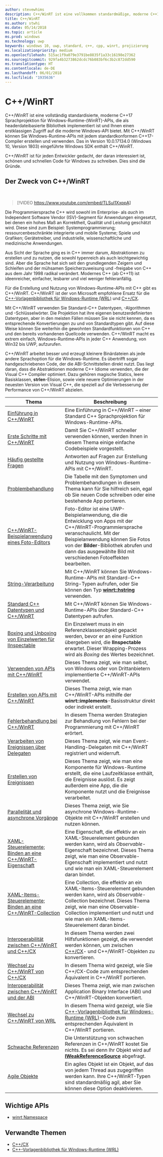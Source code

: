 ```yaml
---
author: stevewhims
description: C++/WinRT ist eine vollkommen standardmäßige, moderne C++17-Programmiersprache für Windows-Runtime-APIs (WinRT), die als headerdateibasierte Bibliothek implementiert sind.
title: C++/WinRT
ms.author: stwhi
ms.date: 05/14/2018
ms.topic: article
ms.prod: windows
ms.technology: uwp
keywords: windows 10, uwp, standard, c++, cpp, winrt, projizierung
ms.localizationpriority: medium
ms.openlocfilehash: 515ac1f9a079e3791be8835f1a33c16198e27362
ms.sourcegitcommit: 929fa4b3273862dcdc76b083bf6c3b2c872dd590
ms.translationtype: HT
ms.contentlocale: de-DE
ms.lasthandoff: 06/01/2018
ms.locfileid: "1935636"
---
```

# [<a name="cwinrt"></a>C++/WinRT](/windows/uwp/cpp-and-winrt-apis/intro-to-using-cpp-with-winrt)
C++/WinRT ist eine vollständig standardisierte, moderne C++17 Sprachprojektion für Windows-Runtime-(WinRT)-APIs, die als headerdateibasierte Bibliothek implementiert ist und Ihnen einen erstklassigen Zugriff auf die moderne Windows-API bietet. Mit C++/WinRT können Sie Windows-Runtime-APIs mit jedem standardkonformen C++17-Compiler erstellen und verwenden. Das in Version 10.0.17134.0 (Windows 10, Version 1803) eingeführte Windows SDK enthält C++/WinRT.

C++/WinRT ist für jeden Entwickler gedacht, der daran interessiert ist, schönen und schnellen Code für Windows zu schreiben. Dies sind die Gründe.

## <a name="the-case-for-cwinrt"></a>Der Zweck von C++/WinRT
&nbsp;
> [!VIDEO https://www.youtube.com/embed/TLSul1XxppA]

Die Programmiersprache C++ wird sowohl im Enterprise- als *auch* im Independent Software Vendor (ISV)-Segment für Anwendungen eingesetzt, bei denen ein hohes Maß an Korrektheit, Qualität und Leistung geschätzt wird. Diese sind zum Beispiel: Systemprogrammierung; ressourcenbeschränkte integrierte und mobile Systeme; Spiele und Grafiken; Gerätetreiber, und industrielle, wissenschaftliche und medizinische Anwendungen.

Aus Sicht der Sprache ging es in C++ immer darum, Abstraktionen zu erstellen und zu nutzen, die sowohl typenreich als auch leichtgewichtig sind. Aber die Sprache hat sich seit den grundlegenden Zeigern und Schleifen und der mühsamen Speicherzuweisung und -freigabe von C++ aus dem Jahr 1998 radikal verändert. Modernes C++ (ab C++11) ist ideenreicher, einfacher, lesbarer und viel weniger fehleranfällig.

Für die Erstellung und Nutzung von Windows-Runtime-APIs mit C++ gibt es C++/WinRT. C++/WinRT ist der von Microsoft empfohlene Ersatz für die [C++-Vorlagenbibliothek für Windows-Runtime (WRL)](/cpp/windows/windows-runtime-cpp-template-library-wrl?branch=live) und [C++/CX](/cpp/cppcx/visual-c-language-reference-c-cx?branch=live).

Mit C++/WinRT verwenden Sie Standard-C++ Datentypen, -Algorithmen und -Schlüsselwörter. Die Projektion hat ihre eigenen benutzerdefinierten Datentypen, aber in den meisten Fällen müssen Sie sie nicht kennen, da es entsprechende Konvertierungen zu und von Standardtypen gibt. Auf diese Weise können Sie weiterhin die gewohnten Standardfunktionen von C++ und den bereits vorhandenen Quellcode verwenden. C++/WinRT macht es extrem einfach, Windows-Runtime-APIs in jeder C++ Anwendung, von Win32 bis UWP, aufzurufen.

C++/WinRT arbeitet besser und erzeugt kleinere Binärdateien als jede andere Sprachoption für die Windows-Runtime. Es übertrifft sogar handgeschriebenen Code, der die ABI-Schnittstellen direkt nutzt. Das liegt daran, dass die Abstraktionen moderne C++ Idiome verwenden, die der Visual C++ Compiler optimiert. Dazu gehören magische Statics, leere Basisklassen, **strlen**-Elision, sowie viele neuere Optimierungen in der neuesten Version von Visual C++, die speziell auf die Verbesserung der Performance von C++/WinRT abzielen.

| Thema | Beschreibung |
| - | - |
| [Einführung in C++/WinRT](intro-to-using-cpp-with-winrt.md) | Eine Einführung in C++/WinRT – einer Standard C++ Sprachprojektion für Windows-Runtime-APIs. |
| [Erste Schritte mit C++/WinRT](get-started.md) | Damit Sie C++/WinRT schneller verwenden können, werden Ihnen in diesem Thema einige einfache Codebeispiele vorgestellt. |
| [Häufig gestellte Fragen](faq.md) | Antworten auf Fragen zur Erstellung und Nutzung von Windows-Runtime-APIs mit C++/WinRT. |
| [Problembehandlung](troubleshooting.md) | Die Tabelle mit den Symptomen und Problembehandlungen in diesem Thema kann für Sie hilfreich sein, egal ob Sie neuen Code schreiben oder eine bestehende App portieren. |
| [C++/WinRT-Beispielanwendung eines Foto-Editors](photo-editor-sample.md) | Foto-Editor ist eine UWP-Beispielanwendung, die die Entwicklung von Apps mit der C++/WinRT-Programmiersprache veranschaulicht. Mit der Beispielanwendung können Sie Fotos von der **Bilder**-Bibliothek abrufen und dann das ausgewählte Bild mit verschiedenen Fotoeffekten bearbeiten. | 
| [String-Verarbeitung](strings.md) | Mit C++/WinRT können Sie Windows-Runtime-APIs mit Standard-C++ String-Typen aufrufen, oder Sie können den Typ [**winrt::hstring**](/uwp/cpp-ref-for-winrt/hstring) verwenden. |
| [Standard C++ Datentypen und C++/WinRT](std-cpp-data-types.md) | Mit C++/WinRT können Sie Windows-Runtime-APIs über Standard-C++ Datentypen aufrufen. |
| [Boxing und Unboxing von Einzelwerten für IInspectable](boxing.md) | Ein Einzelwert muss in ein Referenzklassenobjekt gepackt werden, bevor er an eine Funktion übergeben wird, die **IInspectable** erwartet. Dieser Wrapping-Prozess wird als *Boxing* des Wertes bezeichnet. |
| [Verwenden von APIs mit C++/WinRT](consume-apis.md) | Dieses Thema zeigt, wie man selbst, von Windows oder von Drittanbietern implementierte C++/WinRT-APIs verwendet. |
| [Erstellen von APIs mit C++/WinRT](author-apis.md) | Dieses Thema zeigt, wie man C++/WinRT-APIs mithilfe der **winrt::implements**-Basisstruktur direkt oder indirekt erstellt. |
| [Fehlerbehandlung bei C++/WinRT](error-handling.md) | In diesem Thema werden Strategien zur Behandlung von Fehlern bei der Programmierung mit C++/WinRT erörtert. |
| [Verarbeiten von Ereignissen über Delegaten](handle-events.md) | Dieses Thema zeigt, wie man Event-Handling-Delegaten mit C++/WinRT registriert und widerruft. |
| [Erstellen von Ereignissen](author-events.md) | Dieses Thema zeigt, wie man eine Komponente für Windows-Runtime erstellt, die eine Laufzeitklasse enthält, die Ereignisse auslöst. Es zeigt außerdem eine App, die die Komponente nutzt und die Ereignisse verarbeitet. |
| [Parallelität und asynchrone Vorgänge](concurrency.md) | Dieses Thema zeigt, wie Sie asynchrone Windows-Runtime-Objekte mit C++/WinRT erstellen und nutzen können. |
| [XAML-Steuerelemente; Binden an eine C++/WinRT-Eigenschaft](binding-property.md) | Eine Eigenschaft, die effektiv an ein XAML-Steuerelement gebunden werden kann, wird als *Observable*-Eigenschaft bezeichnet. Dieses Thema zeigt, wie man eine Observable-Eigenschaft implementiert und nutzt und wie man ein XAML-Steuerelement daran bindet. |
| [XAML-Items-Steuerelemente; Binden an eine C++/WinRT-Collection](binding-collection.md) | Eine Collection, die effektiv an ein XAML-Items-Steuerelement gebunden werden kann, wird als *Observable*-Collection bezeichnet. Dieses Thema zeigt, wie man eine Observable-Collection implementiert und nutzt und wie man ein XAML-Items-Steuerelement daran bindet. |
| [Interoperabilität zwischen C++/WinRT und C++/CX](interop-winrt-cx.md) | In diesem Thema werden zwei Hilfsfunktionen gezeigt, die verwendet werden können, um zwischen [C++/CX](/cpp/cppcx/visual-c-language-reference-c-cx?branch=live)- und C++/WinRT-Objekten zu konvertieren. |
| [Wechsel zu C++/WinRT von C++/CX](move-to-winrt-from-cx.md) | In diesem Thema wird gezeigt, wie Sie C++/CX-Code zum entsprechenden Äquivalent in C++/WinRT portieren. |
| [Interoperabilität zwischen C++/WinRT und der ABI](interop-winrt-abi.md) | Dieses Thema zeigt, wie man zwischen Application Binary Interface (ABI) und C++/WinRT-Objekten konvertiert. |
| [Wechsel zu C++/WinRT von WRL](move-to-winrt-from-wrl.md) | In diesem Thema wird gezeigt, wie Sie [C++-Vorlagenbibliothek für Windows-Runtime (WRL)](/cpp/windows/windows-runtime-cpp-template-library-wrl)-Code zum entsprechenden Äquivalent in C++/WinRT portieren. |
| [Schwache Referenzen](weak-references.md) | Die Unterstützung von schwachen Referenzen in C++/WinRT kostet Sie nichts. Es sei denn Ihr Objekt wird auf [**IWeakReferenceSource**](https://msdn.microsoft.com/library/br224609) abgefragt. |
| [Agile Objekte](agile-objects.md) | Ein agiles Objekt ist ein Objekt, auf das von jedem Thread aus zugegriffen werden kann. Ihre C++/WinRT-Typen sind standardmäßig agil, aber Sie können diese Option deaktivieren. |

## <a name="important-apis"></a>Wichtige APIs
* [winrt Namespace](/uwp/cpp-ref-for-winrt/winrt)

## <a name="related-topics"></a>Verwandte Themen
* [C++/CX](/cpp/cppcx/visual-c-language-reference-c-cx)
* [C++-Vorlagenbibliothek für Windows-Runtime (WRL)](/cpp/windows/windows-runtime-cpp-template-library-wrl)
